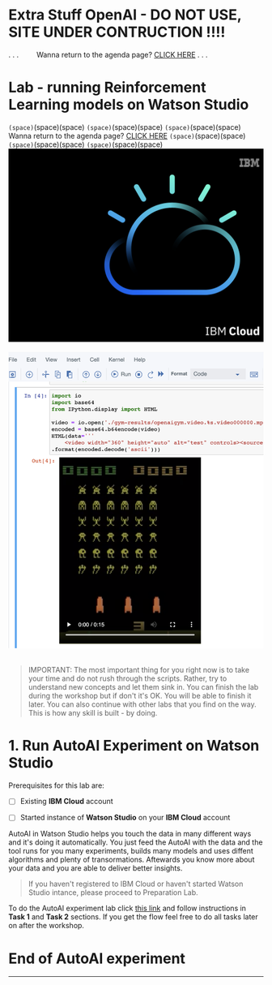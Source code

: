 # Extra Stuff OpenAI - DO NOT USE, SITE UNDER CONTRUCTION !!!!
.
.
.
&nbsp;
&nbsp;
&nbsp;
&nbsp;
Wanna return to the agenda page?  [CLICK HERE](../README.md)
.
.
.
&nbsp;
&nbsp;
&nbsp;
&nbsp;





# Lab - running Reinforcement Learning models on Watson Studio
`(space)`(space)(space)
`(space)`(space)(space)
`(space)`(space)(space)
Wanna return to the agenda page?  [CLICK HERE](../README.md)
`(space)`(space)(space)
`(space)`(space)(space)
`(space)`(space)(space)
![w2](../images/w2.png)
&nbsp;
&nbsp;
&nbsp;
&nbsp;
&nbsp;
&nbsp;
![image-w4-1](../images/w4-1.png)
&nbsp;
&nbsp;
> IMPORTANT: The most important thing for you right now is to take your time and do not rush through the scripts. Rather, try to understand new concepts and let them sink in. You can finish the lab during the workshop but if don't it's OK. You will be able to finish it later.  You can also continue with other labs that you find on the way. This is how any skill is built - by doing. 
&nbsp;
&nbsp;
&nbsp;
&nbsp;
# 1. Run AutoAI Experiment on Watson Studio

Prerequisites for this lab are:

- [ ] Existing **IBM Cloud** account 

- [ ] Started instance of **Watson Studio** on your **IBM Cloud** account 

AutoAI in Watson Studio helps you touch the data in many different ways and it's doing it automatically. You just feed the AutoAI with the data and the tool runs for you many experiments, builds many models and uses diffent algorithms and plenty of transormations. Aftewards you know more about your data and you are able to deliver better insights.

> If you haven't registered to IBM Cloud or haven't started Watson Studio intance, please proceed to Preparation Lab.


To do the AutoAI experiment lab click [this link](https://www.ibm.com/cloud/garage/dte/tutorial/ibmr-watson-studio-mldl-made-easy) and follow instructions in **Task 1** and **Task 2** sections. If you get the flow feel free to do all tasks later on after the workshop.
&nbsp;
&nbsp;
&nbsp;
&nbsp;
# End of AutoAI experiment
---